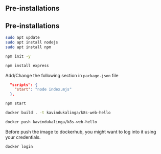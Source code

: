## Pre-installations

## Pre-installations

```bash
sudo apt update
sudo apt install nodejs
sudo apt install npm
```
```bash
npm init -y
```
```bash
npm install express
```
Add/Change the following section in `package.json` file 
```json
  "scripts": {
    "start": "node index.mjs"
  },
```

```bash
npm start
```
```bash
docker build . -t kavindukalinga/k8s-web-hello
```

```bash
docker push kavindukalinga/k8s-web-hello
```
Before push the image to dockerhub, you might want to log into it using your credentials.
```bash
docker login
```
